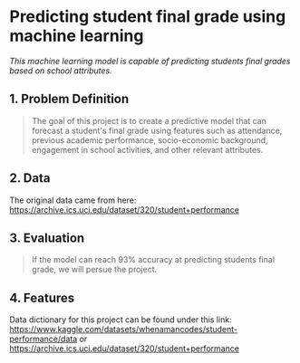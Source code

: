 # Predicting student final grade using machine learning

*This machine learning model is capable of predicting students final grades based on school attributes.*

## 1. Problem Definition
> The goal of this project is to create a predictive model that can forecast a student's final grade using features such as attendance, previous academic performance, socio-economic background, engagement in school activities, and other relevant attributes.

## 2. Data
The original data came from here: https://archive.ics.uci.edu/dataset/320/student+performance

## 3. Evaluation
> If the model can reach 93% accuracy at predicting students final grade, we will persue the project.
## 4. Features

Data dictionary for this project can be found under this link: https://www.kaggle.com/datasets/whenamancodes/student-performance/data or https://archive.ics.uci.edu/dataset/320/student+performance
